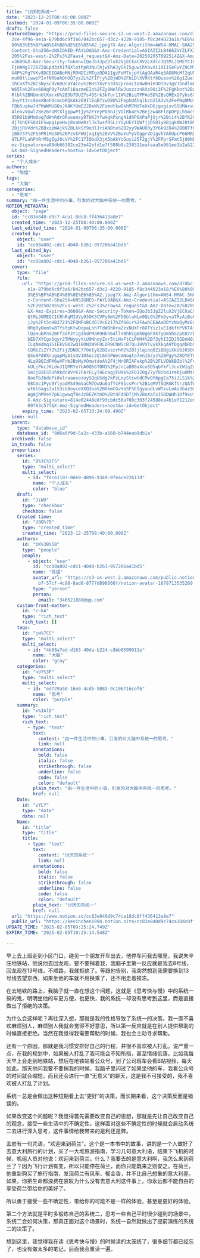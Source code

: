 ```yaml
---
title: "讨厌的系统一"
date: "2023-12-25T08:40:00.000Z"
lastmod: "2024-01-09T06:35:00.000Z"
draft: false
featuredImage: "https://prod-files-secure.s3.us-west-2.amazonaws.com/d7dbc101-8\
  2ce-4f96-ae1a-879bd6c9f3a6/842bc657-d3c2-4220-9185-f8c344023a18/%E6%80%9D%E8%\
  80%83%E5%BF%AB%E4%B8%8E%E6%85%A2.jpeg?X-Amz-Algorithm=AWS4-HMAC-SHA256&X-Amz-\
  Content-Sha256=UNSIGNED-PAYLOAD&X-Amz-Credential=ASIAZI2LB466ZVYZLFX3%2F20250\
  205%2Fus-west-2%2Fs3%2Faws4_request&X-Amz-Date=20250205T092514Z&X-Amz-Expires\
  =3600&X-Amz-Security-Token=IQoJb3JpZ2luX2VjECkaCXVzLXdlc3QtMiJIMEYCIQCB07gaoo\
  FjHAWg1726ZIQLpd3zhIfBXlothpR3NulhjwIhAJyOkI5guwihVovXi1XI1SeFwYZ9CM%2BIy8Nqu\
  U4P%2Fg7VKv8DCEIQABoMNjM3NDIzMTgzODA1IgzFoMTxjpYtAgOAaR4q3AO8McMf2qUNOLbRWNHk\
  mu08tliwwpPIvfNRbahDHOQ7ys2L%2FIPjy%2BjWD%2FbLDlXVRKtf6Qusov%2Bg1Zue7VSXoCRZt\
  1hCnXf%2BC5Nyscdv6DUraY4Cev%2BHsYXvF53352prexLto0wBHiH3O19v3gVJbndlmFUZ%2FxWh\
  W65la%2Fax66HqP9y7cAmTi6azmeEIo%2FZy8NelRwJuxzzznkXs90i3F%2FgKkot%2BxMenRZX0m\
  Rlbl%2BNUmnUtKmrxU%2B3b7DUZ7s45Srk3kFur11W%2BiqTPPAo5D%2BsQRExG7yhs6Xg1gLhdHY\
  JnyYt3rcAeeXBohOcmcbRQkAk2E9IlEqB7zwD8U%2FephUAhqlkcb2IA3v%2FePNgNMUxvUi%2B%2\
  FBb5uqkw7dPhWWMU8QsJKAKfUmE22DeN%2Fzmdtkw8khM7MdTeUxD6jgxgisvS5UMArwJVMIekcUz\
  4leovVGwl78e26rUMtXlgppwPtjy%2FYeyPO8nJjVOlRb4e%2Bejzw48Fl8pDPpLhSmcSLcP1oGxL\
  95R01b0Mm0oq7dWnRdrORueamsy9TUKJYfwHqkPxng41dhP6XPaPjOjr%2Bti4%2BfK2V%2FfmYTS\
  dj76hQFSO41FSwpgipnHxj8vaNeRzlJkTwsfR5LiYiyUEYIQWfjjDS0Iy9BjqkAWJ8t8MGB2XQo0%\
  2BjjRVVdr%2BBxipWAjk%2BLkkSY9o3lJriANBte%2B2yy9WAUO3y3Y6k9Z84%2B0BTf64ujPx0uC\
  jB875T%2F53PR1Me3O%2BPzvkFWUjxqIg%2BVV%2BvYuYyVOggrVDjgvh7AhOpcP66MRDRqmfBTvm\
  d7LPFLahPhRrMSgIgJ0cVY%2FC17IQbdX3jA5bAkYcGuyi25F2gjY%2FPprSFmt5j80NBMFqP&X-A\
  mz-Signature=a88db66302ce23e42efd1e7f588b9c238511eafaaa5e961ee1b2a52214a71211\
  &X-Amz-SignedHeaders=host&x-id=GetObject"
series:
  - "个人成长"
authors:
  - "陈猛"
tags:
  - "大脑"
categories:
  - "思考"
summary: "由一件生活中的小事，引发的对大脑中系统一的思考。"
NOTION_METADATA:
  object: "page"
  id: "cc83e840-d9c7-4ca1-8dc8-ff436413a8e7"
  created_time: "2023-12-25T08:40:00.000Z"
  last_edited_time: "2024-01-09T06:35:00.000Z"
  created_by:
    object: "user"
    id: "cc08a802-cdc1-4040-b261-957206a41bd5"
  last_edited_by:
    object: "user"
    id: "cc08a802-cdc1-4040-b261-957206a41bd5"
  cover:
    type: "file"
    file:
      url: "https://prod-files-secure.s3.us-west-2.amazonaws.com/d7dbc101-82ce-4f96-a\
        e1a-879bd6c9f3a6/842bc657-d3c2-4220-9185-f8c344023a18/%E6%80%9D%E8%80%8\
        3%E5%BF%AB%E4%B8%8E%E6%85%A2.jpeg?X-Amz-Algorithm=AWS4-HMAC-SHA256&X-Am\
        z-Content-Sha256=UNSIGNED-PAYLOAD&X-Amz-Credential=ASIAZI2LB4667HCBV6H6\
        %2F20250205%2Fus-west-2%2Fs3%2Faws4_request&X-Amz-Date=20250205T092409Z\
        &X-Amz-Expires=3600&X-Amz-Security-Token=IQoJb3JpZ2luX2VjECkaCXVzLXdlc3\
        QtMiJGMEQCICRhRqMIUVy93OK3CVPy0m%2FD6bluNLm0QLG%2Fm3yvaTRzAiBoh8%2FYoLf\
        jJg%2Ft5nHB3721%2FQMFnBCd6lVc6217hZfGGir%2FAwhCEAAaDDYzNzQyMzE4MzgwNSIM\
        HRqRyOemlw8TYsfpKtwDopaLnh7TdWOhOraZzxNUXFr8XTYiz1vEIdkfhPVKTAfwAFxrHmq\
        lQaHubPn%2BFf3dPJt1gIhdFMaR9Hkh64llYBhhCgmh0g6FXkTyDm5hSzpED7rbUPW6JEM6\
        bED7XYCgxOqyr2TMWyyyYiU9NhoyZxr5tiNxFtCiPKM4%2Bf3yhI3IDJ5GDnH0JXBMlbsnW\
        ILqNmdmq1GIEkVGKZwQiB0N2W9F0LDR9CNWScBTQuJHVVTvykXkqA9fDgqdbRbS8yVmyjK8\
        CQMiZiZYfZ%2FijZDNOC770eIy82BIvszrhM2%2Bljlqinq0ZiBBgiXkUbJ03OqFxuLQBfr\
        Q4o8Pd0XrugapMyA1sUV1O5oc2Q16VGPWecmNoqta7en1bzyz%2BPgy%2BQYETOPolL7aN9\
        4Lq9BQIdFM6wVFnWJBoMyVOmwtdoA%2F4jMr0RIAFekp%2B%2FLVDWkBIbl%2FnHJ5tKxpv\
        kULjPkcJKLdnJIQMRYe7UA0Q66TBN1%2FpJnLaBB0aXcoSO5qbfkFlJcvtW1gZyiq5CODTT\
        Smij82ESlUh9kdcBVrk7FArELyT4EcagjFUX6%2FDJZ0gZ7yY8ibdJrebjuOMtdnfAPTK7i\
        8oeTbJbdoPi0xlraaoxozoySQqUSdg2kPzLoyStcwtdCMvQY6pgEa75iJLS1k%2BxslLpqb\
        E8Cmc1Pyu9YlyadMS49mVaCM7OuUu0afYcF91csPnr%2BieMVTSQRGKftrzQAfWAfojTKGT\
        wt6lGags3a153sU8oyceXXQ3oa%2BXkmCGvYoSFSEIgyaudLvWTxvLmAs3baz9mEy0tmLq6\
        AgAjhMVeY7p61gwwqf8eJz8EZKtmD%2Bt4FdOD7jM%2BoXaTxISDDWHh1Of9xUfwttJ4kX&\
        X-Amz-Signature=814e02448e8f93cbdc50a708c303f24588ea4b1ef1212e6f178901c\
        09f63c57f&X-Amz-SignedHeaders=host&x-id=GetObject"
      expiry_time: "2025-02-05T10:24:09.490Z"
  icon: null
  parent:
    type: "database_id"
    database_id: "8d6a6f9d-5a2c-433b-a560-b744eab9db1a"
  archived: false
  in_trash: false
  properties:
    series:
      id: "B%3C%3FS"
      type: "multi_select"
      multi_select:
        - id: "fdc61107-0de9-4896-9349-9feace22613d"
          name: "个人成长"
          color: "blue"
    draft:
      id: "JiWU"
      type: "checkbox"
      checkbox: false
    Created time:
      id: "UBQ%7B"
      type: "created_time"
      created_time: "2023-12-25T08:40:00.000Z"
    authors:
      id: "bK%3B%5B"
      type: "people"
      people:
        - object: "user"
          id: "cc08a802-cdc1-4040-b261-957206a41bd5"
          name: "陈猛"
          avatar_url: "https://s3-us-west-2.amazonaws.com/public.notion-static.com/775523\
            b7-57cf-4c98-8ad8-8777d898666f/notion-avatar-1678713535269.png"
          type: "person"
          person:
            email: "346521888@qq.com"
    custom-front-matter:
      id: "c~kA"
      type: "rich_text"
      rich_text: []
    tags:
      id: "jw%7CC"
      type: "multi_select"
      multi_select:
        - id: "4b08a7ed-d163-40da-b224-c8bb8599911e"
          name: "大脑"
          color: "gray"
    categories:
      id: "nbY%3F"
      type: "multi_select"
      multi_select:
        - id: "ed729a50-16e0-4cdb-9083-9c106716cef6"
          name: "思考"
          color: "purple"
    summary:
      id: "x%3AlD"
      type: "rich_text"
      rich_text:
        - type: "text"
          text:
            content: "由一件生活中的小事，引发的对大脑中系统一的思考。"
            link: null
          annotations:
            bold: false
            italic: false
            strikethrough: false
            underline: false
            code: false
            color: "default"
          plain_text: "由一件生活中的小事，引发的对大脑中系统一的思考。"
          href: null
    Date:
      id: "zYLY"
      type: "date"
      date: null
    Name:
      id: "title"
      type: "title"
      title:
        - type: "text"
          text:
            content: "讨厌的系统一"
            link: null
          annotations:
            bold: false
            italic: false
            strikethrough: false
            underline: false
            code: false
            color: "default"
          plain_text: "讨厌的系统一"
          href: null
  url: "https://www.notion.so/cc83e840d9c74ca18dc8ff436413a8e7"
  public_url: "https://kevinchen1994.notion.site/cc83e840d9c74ca18dc8ff436413a8e7"
UPDATE_TIME: "2025-02-05T09:25:24.749Z"
EXPIRY_TIME: "2025-02-05T10:25:14.548Z"

---
```

<link rel="stylesheet" href="https://cdn.jsdelivr.net/npm/katex@0.16.2/dist/katex.min.css" integrity="sha384-bYdxxUwYipFNohQlHt0bjN/LCpueqWz13HufFEV1SUatKs1cm4L6fFgCi1jT643X" crossorigin="anonymous">


早上去上班走到小区门口，碰见一个朋友开车出去，他停车问我去哪里，我说朱辛庄地铁站，他说他去回龙观，要不要捎着我，我脑子里第一反应就是我去8号线，回龙观在13号线，不顺路，我就拒绝了。等跟他告别，我突然想到我需要换到13号线去望京西，如果坐他的车就不用换乘了，还不用走着挨冻。


在去地铁的路上，我脑子就一直在想这个问题，这就是《思考快与慢》中的系统一搞的鬼，明明坐他的车更方便，也更快，我的系统一却没有思考到这里，而是直接做出了拒绝的决策。


为什么会这样呢？再往深入想，那就是我的性格导致了系统一的决策。我一直不喜欢麻烦别人，麻烦别人我就会觉得不好意思，所以第一反应就是在别人提供帮助的时候直接拒绝。当然在我觉得我需要帮助的时候，我也会主动寻求帮助。


还有一个原因，那就是我习惯安排好自己的行程，并很不喜欢被人打乱。说严重一点，在我的规划中，如果被人打乱了我可能会不知所措，甚至情绪低落。比如我每天早上会走到地铁站，然后在地铁站看公众号，到了公司班车会看B站视频，每天如此。那天他问我要不要捎我的时候，我脑子里闪过了如果坐他的车，我看公众号的时间就会缩短，而且还会进行一直“无意义”的聊天，这是我不可接受的，我不喜欢被人打乱了计划。


系统一总是会做出这种短期看上去“更好”的决策，而长期来看，这个决策反而是错误的。


如果改变这个问题呢？我觉得首先需要改变自己的思想，那就是先让自己改变自己的观念，接受一些生活中的不确定性，这样面对这些不确定性的时候就会启动系统二去进行深入思考，这件事情给我带来的是利还是弊。


孟岩有一句咒语，“欢迎来到荷兰”。这个是一本书中的故事，讲的是一个人做好了去意大利旅行的计划，买了一大堆旅游指南，学习几句意大利语，结果下飞机的时候，机组人员对他说：欢迎来到荷兰。什么？我要去的是意大利啊，我怎么来到荷兰了？因为飞行计划有变，所以只能停在荷兰，而你只能既来之则安之。在荷兰，他重新购买了旅行指南，发现荷兰有风车、郁金香，并不比自己想象的意大利差。如果，你把生命都浪费在哀叹为什么没有去意大利这件事上，你永远都不能自由的享受荷兰带给你的美好了。


所以勇于接受一些不确定性，带给你的可能不是一样的体验，甚至是更好的体验。


第二个方法就是平时多锻炼自己的系统二，思考一些自己平时很少碰到的场景中，系统二会如何决策，那真正面对这个场景时，系统一自然就做出了提前演练的系统二的决策了。


想到这里，我觉得我在读《思考快与慢》的时候读的太笼统了，很多细节都已经忘了，也没有做太多的笔记，后面我会重读一遍。

